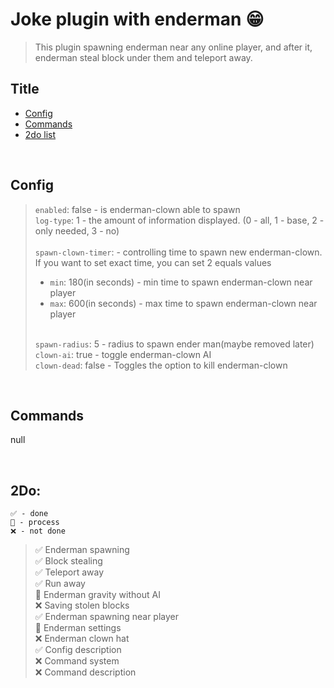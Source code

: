 # Joke plugin with enderman 😁
> This plugin spawning enderman near any online player, and after it, enderman steal block under them and teleport away.

## Title
- <a href="#Config">Config</a>
- <a href="#Commands">Commands</a>
- <a href="#2Do">2do list</a>

<br/>

## Config
> `enabled`: false - is enderman-clown able to spawn \
> `log-type`: 1 - the amount of information displayed. (0 - all, 1 - base, 2 - only needed, 3 - no)
> \
> \
> `spawn-clown-timer`: - controlling time to spawn new enderman-clown. If you want to set exact time, you can set 2 equals values 
> - `min`: 180(in seconds) - min time to spawn enderman-clown near player
> - `max`: 600(in seconds) - max time to spawn enderman-clown near player 
>
> \
> `spawn-radius`: 5 - radius to spawn ender man(maybe removed later) \
> `clown-ai`: true - toggle enderman-clown AI \
> `clown-dead`: false - Toggles the option to kill enderman-clown

<br/>


## Commands
null

<br/>


## 2Do: 

```
✅ - done
🔳 - process
❌ - not done
```

> ✅ Enderman spawning \
> ✅ Block stealing \
> ✅ Teleport away \
> ✅ Run away \
> 🔳 Enderman gravity without AI \
> ❌ Saving stolen blocks \
> ✅ Enderman spawning near player \
> 🔳 Enderman settings \
> ❌ Enderman clown hat \
> ✅ Config description \
> ❌ Command system \
> ❌ Command description